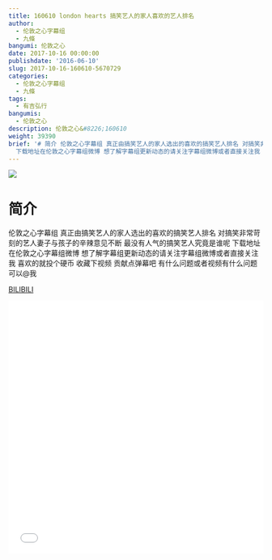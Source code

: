 ```yaml
---
title: 160610 london hearts 搞笑艺人的家人喜欢的艺人排名
author:
  - 伦敦之心字幕组
  - 九條
bangumi: 伦敦之心
date: 2017-10-16 00:00:00
publishdate: '2016-06-10'
slug: 2017-10-16-160610-5670729
categories:
  - 伦敦之心字幕组
  - 九條
tags:
  - 有吉弘行
bangumis:
  - 伦敦之心
description: 伦敦之心&#8226;160610
weight: 39390
brief: '# 简介 伦敦之心字幕组 真正由搞笑艺人的家人选出的喜欢的搞笑艺人排名 对搞笑非常苛刻的艺人妻子与孩子的辛辣意见不断 最没有人气的搞笑艺人究竟是谁呢
  下载地址在伦敦之心字幕组微博 想了解字幕组更新动态的请关注字幕组微博或者直接关注我 喜欢的就投个硬币 收藏下视频 贡献点弹幕吧 有什么问题或者视频有什么问题可以@我'
---
```


![](https://i.imgur.com/UW27jkR.jpg)

# 简介  
伦敦之心字幕组 真正由搞笑艺人的家人选出的喜欢的搞笑艺人排名 对搞笑非常苛刻的艺人妻子与孩子的辛辣意见不断 最没有人气的搞笑艺人究竟是谁呢 下载地址在伦敦之心字幕组微博 想了解字幕组更新动态的请关注字幕组微博或者直接关注我 喜欢的就投个硬币 收藏下视频 贡献点弹幕吧
有什么问题或者视频有什么问题可以@我

  [BILIBILI](https://www.bilibili.com/video/av5670729/)


<div class="vcontainer">  <iframe class='video' src="//www.bilibili.com/blackboard/player.html?aid=5670729" width="100%" height="500" frameborder="0" allowfullscreen="allowfullscreen"></iframe></div>
